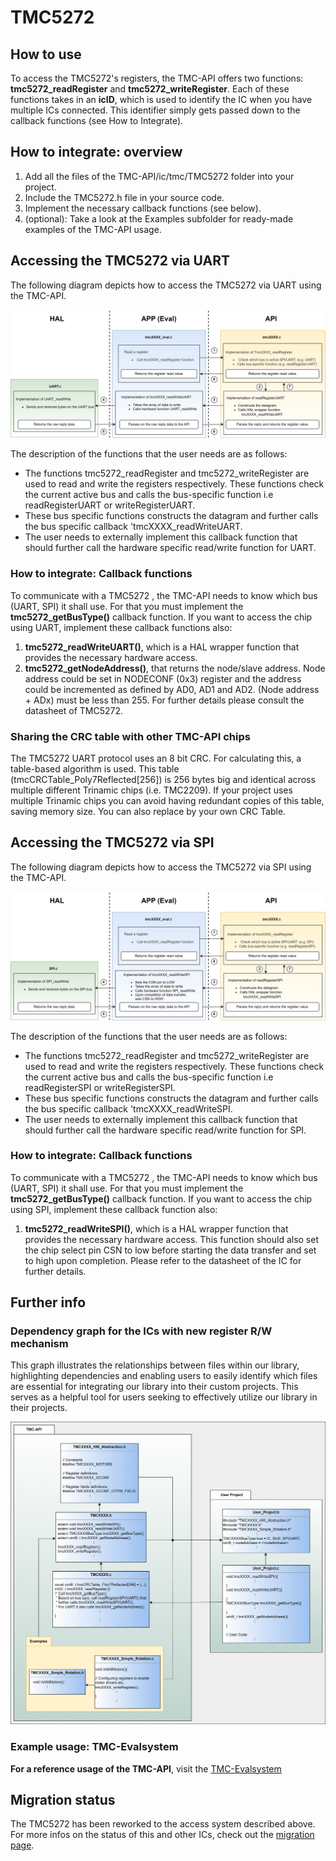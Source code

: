 # TMC5272


## How to use

To access the TMC5272's registers, the TMC-API offers two functions: **tmc5272_readRegister** and **tmc5272_writeRegister**.
Each of these functions takes in an **icID**, which is used to identify the IC when you have multiple ICs connected. This identifier simply gets passed down to the callback functions (see How to Integrate).

## How to integrate: overview

1. Add all the files of the TMC-API/ic/tmc/TMC5272 folder into your project.
2. Include the TMC5272.h file in your source code.
3. Implement the necessary callback functions (see below).
4. (optional): Take a look at the Examples subfolder for ready-made examples of the TMC-API usage.

## Accessing the TMC5272 via UART
The following diagram depicts how to access the TMC5272 via UART using the TMC-API.

![screenshot](registercall_hierarchy_flowchar_UART.png)

The description of the functions that the user needs are as follows:
- The functions tmc5272_readRegister and tmc5272_writeRegister are used to read and write the registers respectively. These functions check the current active bus and calls the bus-specific function i.e readRegisterUART or writeRegisterUART.
- These bus specific functions constructs the datagram and further calls the bus specific callback 'tmcXXXX_readWriteUART.
- The user needs to externally implement this callback function that should further call the hardware specific read/write function for UART.

### How to integrate: Callback functions
To communicate with a TMC5272 , the TMC-API needs to know which bus (UART, SPI) it shall use. For that you must implement the **tmc5272_getBusType()** callback function.
If you want to access the chip using UART, implement these callback functions also:
1. **tmc5272_readWriteUART()**, which is a HAL wrapper function that provides the necessary hardware access.
2. **tmc5272_getNodeAddress()**, that returns the node/slave address. Node address could be set in NODECONF (0x3) register and the address could be incremented as defined by AD0, AD1 and AD2. (Node address + ADx) must be less than 255. For further details please consult the datasheet of TMC5272.

### Sharing the CRC table with other TMC-API chips
The TMC5272 UART protocol uses an 8 bit CRC. For calculating this, a table-based algorithm is used. This table (tmcCRCTable_Poly7Reflected[256]) is 256 bytes big and identical across multiple different Trinamic chips (i.e. TMC2209).
If your project uses multiple Trinamic chips you can avoid having redundant copies of this table, saving memory size. You can also replace by your own CRC Table.

## Accessing the TMC5272 via SPI
The following diagram depicts how to access the TMC5272 via SPI using the TMC-API.

![screenshot](registercall_hierarchy_flowchar_SPI.png)

The description of the functions that the user needs are as follows:
- The functions tmc5272_readRegister and tmc5272_writeRegister are used to read and write the registers respectively. These functions check the current active bus and calls the bus-specific function i.e readRegisterSPI or writeRegisterSPI.
- These bus specific functions constructs the datagram and further calls the bus specific callback 'tmcXXXX_readWriteSPI.
- The user needs to externally implement this callback function that should further call the hardware specific read/write function for SPI.

### How to integrate: Callback functions
To communicate with a TMC5272 , the TMC-API needs to know which bus (UART, SPI) it shall use. For that you must implement the **tmc5272_getBusType()** callback function.
If you want to access the chip using SPI, implement these callback function also:
1. **tmc5272_readWriteSPI()**, which is a HAL wrapper function that provides the necessary hardware access. This function should also set the chip select pin CSN to low before starting the data transfer and set to high upon completion. Please refer to the datasheet of the IC for further details.

## Further info
### Dependency graph for the ICs with new register R/W mechanism
This graph illustrates the relationships between files within our library, highlighting dependencies and enabling users to easily identify which files are essential for integrating our library into their custom projects. This serves as a helpful tool for users seeking to effectively utilize our library in their projects.

![screenshot](uml-tmc-api.png)
### Example usage: TMC-Evalsystem
**For a reference usage of the TMC-API**, visit the [TMC-Evalsystem](https://github.com/analogdevicesinc/TMC-EvalSystem)

## Migration status
The TMC5272 has been reworked to the access system described above. For more infos on the status of this and other ICs, check out the [migration page](https://github.com/analogdevicesinc/TMC-API/issues/53).


